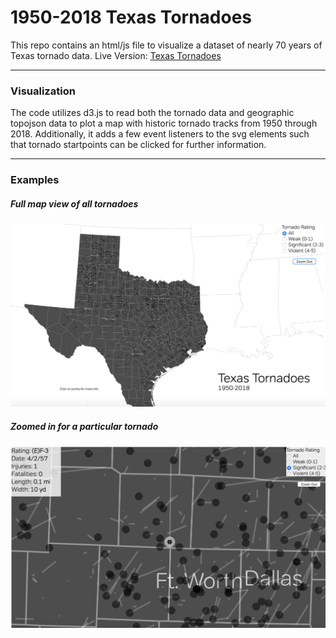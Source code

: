 # 1950-2018 Texas Tornadoes

This repo contains an html/js file to visualize a dataset of nearly 70 years of Texas tornado data. 
Live Version: [Texas Tornadoes](http://untoldsky.com/tor-paths/)

---
### Visualization

The code utilizes d3.js to read both the tornado data and geographic topojson data to plot a map with historic tornado tracks from 1950 through 2018. Additionally, it adds a few event listeners to the svg elements such that tornado startpoints can be clicked for further information.

---
### Examples

##### Full map view of all tornadoes
<img src='./examples/fullscreen.png'>

##### Zoomed in for a particular tornado
<img src='./examples/zoom.png'>
